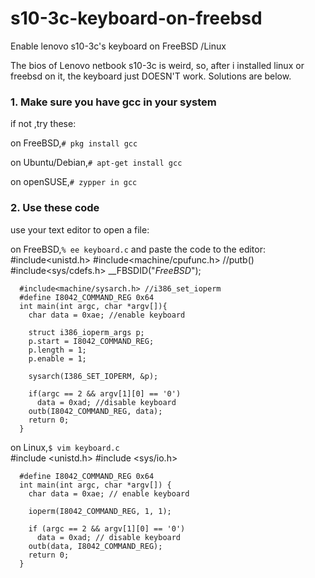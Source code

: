 # s10-3c-keyboard-on-freebsd

Enable lenovo s10-3c's keyboard on FreeBSD /Linux


The bios of Lenovo netbook s10-3c is weird, so, after i installed linux or freebsd on it, the keyboard just DOESN'T work.
Solutions are below.

### 1. Make sure you have gcc in your system
if not ,try these:

on FreeBSD,`# pkg install gcc`

on Ubuntu/Debian,`# apt-get install gcc`

on openSUSE,`# zypper in gcc`

### 2. Use these code
use your text editor to open a file:

on FreeBSD,`% ee keyboard.c`
and paste the code to the editor:    
      #include<unistd.h>
      #include<machine/cpufunc.h> //putb()
      #include<sys/cdefs.h>
      __FBSDID("$FreeBSD$");

      #include<machine/sysarch.h> //i386_set_ioperm
      #define I8042_COMMAND_REG 0x64
      int main(int argc, char *argv[]){
        char data = 0xae; //enable keyboard

        struct i386_ioperm_args p;
        p.start = I8042_COMMAND_REG;
        p.length = 1;
        p.enable = 1;

        sysarch(I386_SET_IOPERM, &p);

        if(argc == 2 && argv[1][0] == '0')
          data = 0xad; //disable keyboard
        outb(I8042_COMMAND_REG, data);
        return 0;
      }

on Linux,`$ vim keyboard.c`      
      #include <unistd.h>
      #include <sys/io.h>

      #define I8042_COMMAND_REG 0x64
      int main(int argc, char *argv[]) {
        char data = 0xae; // enable keyboard

        ioperm(I8042_COMMAND_REG, 1, 1);

        if (argc == 2 && argv[1][0] == '0')
          data = 0xad; // disable keyboard
        outb(data, I8042_COMMAND_REG);
        return 0;
      }







